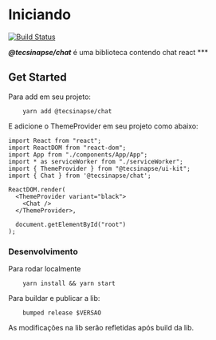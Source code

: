 # Iniciando

[![Build Status](https://travis-ci.org/tecsinapse/chat.svg?branch=master)](https://travis-ci.org/tecsinapse/chat)



***@tecsinapse/chat*** é uma biblioteca contendo chat react ***

## Get Started


Para add em seu projeto:
```
    yarn add @tecsinapse/chat
```

E adicione o ThemeProvider em seu projeto como abaixo:

```
import React from "react";
import ReactDOM from "react-dom";
import App from "./components/App/App";
import * as serviceWorker from "./serviceWorker";
import { ThemeProvider } from "@tecsinapse/ui-kit";
import { Chat } from '@tecsinapse/chat';

ReactDOM.render(
  <ThemeProvider variant="black">
    <Chat />
  </ThemeProvider>,

  document.getElementById("root")
);
```

### Desenvolvimento

Para rodar localmente
```
    yarn install && yarn start
```

Para buildar e publicar a lib:
```
    bumped release $VERSAO
```

As modificações na lib serão refletidas após build da lib.
